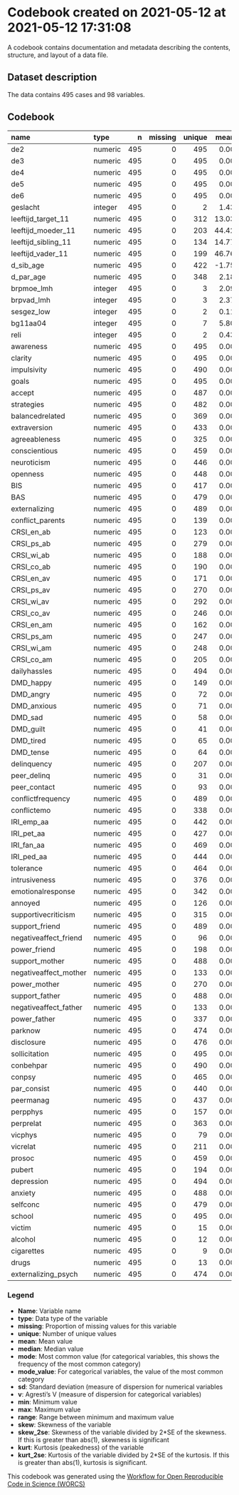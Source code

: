 Codebook created on 2021-05-12 at 2021-05-12 17:31:08
================

A codebook contains documentation and metadata describing the contents,
structure, and layout of a data file.

## Dataset description

The data contains 495 cases and 98 variables.

## Codebook

| name                   | type    |   n | missing | unique |  mean | median |  mode |   sd |    min |   max | range |  skew | skew\_2se |   kurt | kurt\_2se |
|:-----------------------|:--------|----:|--------:|-------:|------:|-------:|------:|-----:|-------:|------:|------:|------:|----------:|-------:|----------:|
| de2                    | numeric | 495 |       0 |    495 |  0.00 |  -0.12 | -0.12 | 0.36 |  -0.44 |  1.58 |  2.02 |  1.22 |      5.58 |   1.21 |      2.76 |
| de3                    | numeric | 495 |       0 |    495 |  0.00 |  -0.08 | -0.08 | 0.40 |  -0.48 |  1.50 |  1.98 |  1.25 |      5.70 |   1.46 |      3.34 |
| de4                    | numeric | 495 |       0 |    495 |  0.00 |  -0.10 | -0.10 | 0.41 |  -0.49 |  1.64 |  2.12 |  1.14 |      5.21 |   0.92 |      2.10 |
| de5                    | numeric | 495 |       0 |    495 |  0.00 |  -0.10 | -0.10 | 0.41 |  -0.50 |  1.52 |  2.02 |  1.11 |      5.08 |   0.78 |      1.79 |
| de6                    | numeric | 495 |       0 |    495 |  0.00 |  -0.10 | -0.10 | 0.42 |  -0.51 |  1.64 |  2.15 |  0.91 |      4.16 |   0.32 |      0.74 |
| geslacht               | integer | 495 |       0 |      2 |  1.43 |   1.00 |  1.00 | 0.50 |   1.00 |  2.00 |  1.00 |  0.27 |      1.24 |  -1.93 |     -4.40 |
| leeftijd\_target\_11   | numeric | 495 |       0 |    312 | 13.03 |  13.00 | 13.00 | 0.47 |  11.01 | 15.56 |  4.55 |  0.68 |      3.08 |   2.54 |      5.80 |
| leeftijd\_moeder\_11   | numeric | 495 |       0 |    203 | 44.42 |  44.58 | 44.58 | 4.45 |  30.83 | 64.16 | 33.33 |  0.20 |      0.92 |   0.56 |      1.28 |
| leeftijd\_sibling\_11  | numeric | 495 |       0 |    134 | 14.77 |  15.16 | 15.16 | 3.10 |   7.16 | 23.41 | 16.25 |  0.03 |      0.14 |  -0.25 |     -0.57 |
| leeftijd\_vader\_11    | numeric | 495 |       0 |    199 | 46.76 |  46.33 | 46.33 | 5.19 |  33.33 | 68.08 | 34.75 |  0.74 |      3.39 |   1.43 |      3.27 |
| d\_sib\_age            | numeric | 495 |       0 |    422 | -1.75 |  -2.20 | -2.20 | 3.04 | -10.11 |  6.14 | 16.25 |  0.04 |      0.18 |  -0.39 |     -0.88 |
| d\_par\_age            | numeric | 495 |       0 |    348 |  2.18 |   1.75 |  1.75 | 3.55 |  -9.42 | 21.17 | 30.59 |  0.82 |      3.75 |   3.86 |      8.80 |
| brpmoe\_lmh            | integer | 495 |       0 |      3 |  2.09 |   2.00 |  2.00 | 0.80 |   1.00 |  3.00 |  2.00 | -0.16 |     -0.71 |  -1.41 |     -3.22 |
| brpvad\_lmh            | integer | 495 |       0 |      3 |  2.37 |   3.00 |  3.00 | 0.73 |   1.00 |  3.00 |  2.00 | -0.71 |     -3.21 |  -0.84 |     -1.92 |
| sesgez\_low            | integer | 495 |       0 |      2 |  0.11 |   0.00 |  0.00 | 0.31 |   0.00 |  1.00 |  1.00 |  2.50 |     11.39 |   4.26 |      9.72 |
| bg11aa04               | integer | 495 |       0 |      7 |  5.80 |   8.00 |  8.00 | 2.89 |   1.00 |  8.00 |  7.00 | -0.68 |     -3.12 |  -1.38 |     -3.16 |
| reli                   | integer | 495 |       0 |      2 |  0.43 |   0.00 |  0.00 | 0.50 |   0.00 |  1.00 |  1.00 |  0.29 |      1.32 |  -1.92 |     -4.38 |
| awareness              | numeric | 495 |       0 |    495 |  0.00 |  -0.03 | -0.03 | 3.42 |  -9.79 |  8.40 | 18.19 | -0.10 |     -0.44 |  -0.26 |     -0.60 |
| clarity                | numeric | 495 |       0 |    495 |  0.00 |  -0.21 | -0.21 | 3.01 |  -5.52 | 10.60 | 16.12 |  0.61 |      2.80 |   0.13 |      0.29 |
| impulsivity            | numeric | 495 |       0 |    490 |  0.00 |   0.48 |  0.48 | 3.08 | -13.01 |  4.56 | 17.58 | -0.92 |     -4.21 |   0.66 |      1.51 |
| goals                  | numeric | 495 |       0 |    495 |  0.00 |  -0.13 | -0.13 | 3.51 |  -6.93 |  9.87 | 16.80 |  0.36 |      1.63 |  -0.42 |     -0.95 |
| accept                 | numeric | 495 |       0 |    487 |  0.00 |   0.66 |  0.66 | 3.59 | -12.98 |  4.76 | 17.74 | -0.96 |     -4.38 |   0.61 |      1.38 |
| strategies             | numeric | 495 |       0 |    482 |  0.00 |  -0.90 | -0.90 | 4.14 |  -4.80 | 16.60 | 21.41 |  1.10 |      5.01 |   0.90 |      2.05 |
| balancedrelated        | numeric | 495 |       0 |    369 |  0.00 |  -0.35 | -0.35 | 1.36 |  -5.01 |  2.79 |  7.80 |  0.24 |      1.09 |  -0.09 |     -0.20 |
| extraversion           | numeric | 495 |       0 |    433 |  0.00 |  -0.08 | -0.08 | 2.57 |  -4.65 |  9.05 | 13.70 |  0.39 |      1.76 |  -0.14 |     -0.33 |
| agreeableness          | numeric | 495 |       0 |    325 |  0.00 |  -0.26 | -0.26 | 1.89 |  -3.78 |  7.46 | 11.24 |  0.55 |      2.50 |   0.49 |      1.12 |
| conscientious          | numeric | 495 |       0 |    459 |  0.00 |  -0.16 | -0.16 | 2.74 |  -6.73 |  7.27 | 14.00 |  0.12 |      0.56 |  -0.39 |     -0.88 |
| neuroticism            | numeric | 495 |       0 |    446 |  0.00 |  -0.19 | -0.19 | 2.73 |  -6.24 |  8.28 | 14.52 |  0.38 |      1.74 |  -0.02 |     -0.04 |
| openness               | numeric | 495 |       0 |    448 |  0.00 |   0.18 |  0.18 | 2.37 |  -8.26 |  4.97 | 13.22 | -0.40 |     -1.82 |  -0.16 |     -0.37 |
| BIS                    | numeric | 495 |       0 |    417 |  0.00 |   0.07 |  0.07 | 1.31 |  -3.70 |  3.50 |  7.20 |  0.02 |      0.07 |  -0.22 |     -0.50 |
| BAS                    | numeric | 495 |       0 |    479 |  0.00 |  -0.03 | -0.03 | 1.44 |  -3.34 |  5.13 |  8.47 |  0.21 |      0.95 |   0.14 |      0.31 |
| externalizing          | numeric | 495 |       0 |    489 |  0.00 |  -0.34 | -0.34 | 1.96 |  -2.91 |  7.37 | 10.27 |  0.92 |      4.20 |   0.68 |      1.55 |
| conflict\_parents      | numeric | 495 |       0 |    139 |  0.00 |   0.42 |  0.42 | 1.41 |  -6.29 |  1.70 |  7.99 | -1.52 |     -6.94 |   2.55 |      5.82 |
| CRSI\_en\_ab           | numeric | 495 |       0 |    123 |  0.00 |   0.39 |  0.39 | 1.26 |  -6.65 |  1.01 |  7.66 | -1.60 |     -7.31 |   3.05 |      6.95 |
| CRSI\_ps\_ab           | numeric | 495 |       0 |    279 |  0.00 |  -0.14 | -0.14 | 1.89 |  -4.15 |  4.75 |  8.89 |  0.26 |      1.19 |  -0.27 |     -0.63 |
| CRSI\_wi\_ab           | numeric | 495 |       0 |    188 |  0.00 |  -0.15 | -0.15 | 1.36 |  -1.53 |  4.71 |  6.24 |  0.65 |      2.98 |  -0.37 |     -0.84 |
| CRSI\_co\_ab           | numeric | 495 |       0 |    190 |  0.00 |   0.13 |  0.13 | 1.24 |  -5.13 |  1.84 |  6.97 | -0.61 |     -2.80 |   0.41 |      0.93 |
| CRSI\_en\_av           | numeric | 495 |       0 |    171 |  0.00 |  -0.24 | -0.24 | 1.49 |  -1.68 |  6.19 |  7.86 |  0.96 |      4.39 |   0.69 |      1.56 |
| CRSI\_ps\_av           | numeric | 495 |       0 |    270 |  0.00 |   0.04 |  0.04 | 1.78 |  -4.28 |  4.35 |  8.64 | -0.11 |     -0.52 |  -0.52 |     -1.18 |
| CRSI\_wi\_av           | numeric | 495 |       0 |    292 |  0.00 |  -0.04 | -0.04 | 1.51 |  -5.01 |  2.74 |  7.75 | -0.21 |     -0.95 |  -0.59 |     -1.35 |
| CRSI\_co\_av           | numeric | 495 |       0 |    246 |  0.00 |  -0.09 | -0.09 | 1.31 |  -2.26 |  4.31 |  6.57 |  0.44 |      2.00 |  -0.14 |     -0.31 |
| CRSI\_en\_am           | numeric | 495 |       0 |    162 |  0.00 |  -0.32 | -0.32 | 1.45 |  -1.44 |  6.26 |  7.70 |  1.14 |      5.20 |   1.00 |      2.29 |
| CRSI\_ps\_am           | numeric | 495 |       0 |    247 |  0.00 |   0.07 |  0.07 | 1.72 |  -4.19 |  4.63 |  8.82 |  0.09 |      0.43 |  -0.40 |     -0.91 |
| CRSI\_wi\_am           | numeric | 495 |       0 |    248 |  0.00 |   0.01 |  0.01 | 1.54 |  -5.32 |  2.57 |  7.90 | -0.29 |     -1.31 |  -0.40 |     -0.91 |
| CRSI\_co\_am           | numeric | 495 |       0 |    205 |  0.00 |   0.01 |  0.01 | 1.25 |  -3.97 |  2.21 |  6.18 | -0.40 |     -1.84 |  -0.17 |     -0.39 |
| dailyhassles           | numeric | 495 |       0 |    494 |  0.00 |  -0.34 | -0.34 | 2.26 |  -4.30 | 11.23 | 15.53 |  0.74 |      3.35 |   0.76 |      1.74 |
| DMD\_happy             | numeric | 495 |       0 |    149 |  0.00 |   0.36 |  0.36 | 2.96 | -11.63 |  3.92 | 15.55 | -0.48 |     -2.17 |  -0.18 |     -0.41 |
| DMD\_angry             | numeric | 495 |       0 |     72 |  0.00 |  -1.64 | -1.64 | 2.53 |  -1.64 | 13.92 | 15.55 |  1.98 |      9.03 |   4.13 |      9.42 |
| DMD\_anxious           | numeric | 495 |       0 |     71 |  0.00 |  -1.49 | -1.49 | 2.45 |  -1.49 | 12.95 | 14.44 |  2.25 |     10.26 |   5.61 |     12.80 |
| DMD\_sad               | numeric | 495 |       0 |     58 |  0.00 |   1.25 |  1.25 | 2.50 | -12.66 |  1.25 | 13.91 | -2.72 |    -12.40 |   7.97 |     18.18 |
| DMD\_guilt             | numeric | 495 |       0 |     41 |  0.00 |  -1.03 | -1.03 | 1.92 |  -1.03 | 10.20 | 11.23 |  2.36 |     10.77 |   5.89 |     13.44 |
| DMD\_tired             | numeric | 495 |       0 |     65 |  0.00 |  -0.55 | -0.55 | 3.32 |  -3.58 |  8.98 | 12.55 |  0.75 |      3.39 |  -0.30 |     -0.68 |
| DMD\_tense             | numeric | 495 |       0 |     64 |  0.00 |  -1.54 | -1.54 | 2.84 |  -2.28 | 10.44 | 12.71 |  1.33 |      6.04 |   1.16 |      2.65 |
| delinquency            | numeric | 495 |       0 |    207 |  0.00 |  -0.54 | -0.54 | 1.55 |  -1.02 | 10.35 | 11.37 |  2.73 |     12.42 |  10.48 |     23.92 |
| peer\_delinq           | numeric | 495 |       0 |     31 |  0.00 |  -0.51 | -0.51 | 0.64 |  -0.51 |  2.74 |  3.25 |  1.16 |      5.28 |   1.01 |      2.30 |
| peer\_contact          | numeric | 495 |       0 |     93 |  0.00 |   0.05 |  0.05 | 0.95 |  -2.31 |  2.30 |  4.61 | -0.33 |     -1.48 |  -0.03 |     -0.08 |
| conflictfrequency      | numeric | 495 |       0 |    489 |  0.00 |   0.07 |  0.07 | 2.90 |  -5.63 |  8.46 | 14.09 |  0.06 |      0.29 |  -0.81 |     -1.85 |
| conflictemo            | numeric | 495 |       0 |    338 |  0.00 |  -0.05 | -0.05 | 1.79 |  -5.29 |  4.19 |  9.48 |  0.05 |      0.21 |  -0.33 |     -0.75 |
| IRI\_emp\_aa           | numeric | 495 |       0 |    442 |  0.00 |  -0.04 | -0.04 | 1.47 |  -6.06 |  3.98 | 10.04 | -0.09 |     -0.41 |   0.34 |      0.78 |
| IRI\_pet\_aa           | numeric | 495 |       0 |    427 |  0.00 |   0.05 |  0.05 | 1.52 |  -4.47 |  4.63 |  9.11 |  0.01 |      0.04 |   0.30 |      0.69 |
| IRI\_fan\_aa           | numeric | 495 |       0 |    469 |  0.00 |   0.00 |  0.00 | 1.69 |  -4.71 |  5.61 | 10.32 |  0.09 |      0.42 |   0.31 |      0.70 |
| IRI\_ped\_aa           | numeric | 495 |       0 |    444 |  0.00 |  -0.01 | -0.01 | 1.54 |  -4.82 |  4.99 |  9.81 |  0.14 |      0.66 |   0.31 |      0.71 |
| tolerance              | numeric | 495 |       0 |    464 |  0.00 |   0.12 |  0.12 | 1.72 |  -6.68 |  2.81 |  9.49 | -0.55 |     -2.52 |   0.14 |      0.32 |
| intrusiveness          | numeric | 495 |       0 |    376 |  0.00 |  -0.07 | -0.07 | 1.32 |  -2.88 |  4.29 |  7.16 |  0.32 |      1.45 |   0.01 |      0.03 |
| emotionalresponse      | numeric | 495 |       0 |    342 |  0.00 |   0.22 |  0.22 | 1.92 |  -3.71 |  2.97 |  6.68 | -0.06 |     -0.28 |  -1.37 |     -3.12 |
| annoyed                | numeric | 495 |       0 |    126 |  0.00 |  -0.12 | -0.12 | 1.18 |  -1.47 |  4.78 |  6.25 |  0.87 |      3.95 |   0.66 |      1.50 |
| supportivecriticism    | numeric | 495 |       0 |    315 |  0.00 |  -0.09 | -0.09 | 1.46 |  -6.09 |  2.28 |  8.38 | -0.35 |     -1.58 |   0.13 |      0.31 |
| support\_friend        | numeric | 495 |       0 |    489 |  0.00 |   0.10 |  0.10 | 2.21 |  -6.54 |  5.32 | 11.86 | -0.04 |     -0.19 |  -0.60 |     -1.36 |
| negativeaffect\_friend | numeric | 495 |       0 |     96 |  0.00 |  -0.43 | -0.43 | 1.12 |  -0.88 |  7.91 |  8.79 |  1.94 |      8.83 |   5.93 |     13.53 |
| power\_friend          | numeric | 495 |       0 |    198 |  0.00 |  -0.10 | -0.10 | 1.23 |  -2.54 |  4.79 |  7.33 |  0.41 |      1.88 |   0.40 |      0.90 |
| support\_mother        | numeric | 495 |       0 |    488 |  0.00 |   0.14 |  0.14 | 1.78 |  -5.94 |  4.48 | 10.42 | -0.26 |     -1.19 |  -0.12 |     -0.27 |
| negativeaffect\_mother | numeric | 495 |       0 |    133 |  0.00 |   0.03 |  0.03 | 1.42 |  -6.95 |  1.63 |  8.58 | -1.33 |     -6.05 |   2.84 |      6.48 |
| power\_mother          | numeric | 495 |       0 |    270 |  0.00 |   0.01 |  0.01 | 1.64 |  -4.86 |  4.89 |  9.75 |  0.24 |      1.08 |   0.02 |      0.05 |
| support\_father        | numeric | 495 |       0 |    488 |  0.00 |  -0.05 | -0.05 | 1.83 |  -4.55 |  5.85 | 10.40 |  0.32 |      1.47 |  -0.06 |     -0.15 |
| negativeaffect\_father | numeric | 495 |       0 |    133 |  0.00 |  -0.44 | -0.44 | 1.38 |  -1.32 |  8.33 |  9.65 |  1.64 |      7.48 |   4.15 |      9.48 |
| power\_father          | numeric | 495 |       0 |    337 |  0.00 |  -0.18 | -0.18 | 1.68 |  -4.77 |  4.60 |  9.37 |  0.13 |      0.59 |   0.06 |      0.13 |
| parknow                | numeric | 495 |       0 |    474 |  0.00 |  -0.26 | -0.26 | 2.78 |  -4.37 |  9.58 | 13.95 |  0.54 |      2.46 |  -0.06 |     -0.13 |
| disclosure             | numeric | 495 |       0 |    476 |  0.00 |   0.15 |  0.15 | 2.28 |  -6.04 |  4.23 | 10.26 | -0.30 |     -1.39 |  -0.48 |     -1.10 |
| sollicitation          | numeric | 495 |       0 |    495 |  0.00 |  -0.05 | -0.05 | 2.26 |  -5.74 |  7.11 | 12.85 |  0.20 |      0.90 |  -0.26 |     -0.60 |
| conbehpar              | numeric | 495 |       0 |    490 |  0.00 |   0.11 |  0.11 | 2.74 |  -7.60 |  5.53 | 13.13 | -0.23 |     -1.02 |  -0.46 |     -1.05 |
| conpsy                 | numeric | 495 |       0 |    465 |  0.00 |  -0.35 | -0.35 | 2.36 |  -3.37 |  9.60 | 12.97 |  0.65 |      2.95 |  -0.07 |     -0.16 |
| par\_consist           | numeric | 495 |       0 |    440 |  0.00 |  -0.25 | -0.25 | 1.82 |  -3.22 |  6.26 |  9.48 |  0.51 |      2.34 |  -0.20 |     -0.45 |
| peermanag              | numeric | 495 |       0 |    437 |  0.00 |   0.22 |  0.22 | 1.94 |  -3.27 |  5.12 |  8.40 | -0.15 |     -0.67 |  -0.99 |     -2.26 |
| perpphys               | numeric | 495 |       0 |    157 |  0.00 |  -0.91 | -0.91 | 2.12 |  -1.46 |  8.79 | 10.25 |  1.65 |      7.54 |   2.08 |      4.76 |
| perprelat              | numeric | 495 |       0 |    363 |  0.00 |  -0.62 | -0.62 | 2.76 |  -3.16 |  9.72 | 12.88 |  0.84 |      3.81 |  -0.06 |     -0.13 |
| vicphys                | numeric | 495 |       0 |     79 |  0.00 |  -0.74 | -0.74 | 1.66 |  -1.17 |  8.94 | 10.11 |  1.65 |      7.54 |   2.73 |      6.22 |
| vicrelat               | numeric | 495 |       0 |    211 |  0.00 |  -0.45 | -0.45 | 2.27 |  -2.41 |  9.58 | 11.98 |  1.06 |      4.85 |   0.86 |      1.95 |
| prosoc                 | numeric | 495 |       0 |    459 |  0.00 |  -0.33 | -0.33 | 3.09 |  -4.83 | 14.34 | 19.17 |  1.10 |      5.00 |   2.66 |      6.07 |
| pubert                 | numeric | 495 |       0 |    194 |  0.00 |   0.31 |  0.31 | 1.96 |  -5.29 |  2.72 |  8.02 | -0.60 |     -2.74 |  -0.47 |     -1.08 |
| depression             | numeric | 495 |       0 |    494 |  0.00 |  -0.65 | -0.65 | 2.42 |  -3.31 | 10.13 | 13.44 |  0.96 |      4.40 |   0.49 |      1.11 |
| anxiety                | numeric | 495 |       0 |    488 |  0.00 |   0.37 |  0.37 | 1.66 |  -6.57 |  2.39 |  8.96 | -0.98 |     -4.44 |   0.74 |      1.68 |
| selfconc               | numeric | 495 |       0 |    479 |  0.00 |  -0.08 | -0.08 | 2.47 |  -7.22 |  5.16 | 12.38 | -0.04 |     -0.18 |  -0.41 |     -0.93 |
| school                 | numeric | 495 |       0 |    495 |  0.00 |  -0.17 | -0.17 | 3.30 |  -6.78 | 12.23 | 19.01 |  0.47 |      2.15 |   0.60 |      1.36 |
| victim                 | numeric | 495 |       0 |     15 |  0.00 |  -0.30 | -0.30 | 0.45 |  -0.30 |  1.40 |  1.70 |  1.29 |      5.87 |   0.65 |      1.48 |
| alcohol                | numeric | 495 |       0 |     12 |  0.00 |   0.11 |  0.11 | 0.56 |  -0.57 |  2.94 |  3.51 |  1.13 |      5.13 |   2.25 |      5.14 |
| cigarettes             | numeric | 495 |       0 |      9 |  0.00 |  -0.51 | -0.51 | 1.34 |  -0.51 |  7.49 |  8.00 |  3.97 |     18.09 |  16.87 |     38.49 |
| drugs                  | numeric | 495 |       0 |     13 |  0.00 |  -0.10 | -0.10 | 1.03 |  -0.10 | 18.14 | 18.24 | 13.86 |     63.12 | 217.09 |    495.43 |
| externalizing\_psych   | numeric | 495 |       0 |    474 |  0.00 |  -0.21 | -0.21 | 1.42 |  -2.23 |  4.82 |  7.06 |  0.66 |      3.01 |   0.04 |      0.09 |

### Legend

-   **Name**: Variable name
-   **type**: Data type of the variable
-   **missing**: Proportion of missing values for this variable
-   **unique**: Number of unique values
-   **mean**: Mean value
-   **median**: Median value
-   **mode**: Most common value (for categorical variables, this shows
    the frequency of the most common category)
-   **mode\_value**: For categorical variables, the value of the most
    common category
-   **sd**: Standard deviation (measure of dispersion for numerical
    variables
-   **v**: Agresti’s V (measure of dispersion for categorical variables)
-   **min**: Minimum value
-   **max**: Maximum value
-   **range**: Range between minimum and maximum value
-   **skew**: Skewness of the variable
-   **skew\_2se**: Skewness of the variable divided by 2\*SE of the
    skewness. If this is greater than abs(1), skewness is significant
-   **kurt**: Kurtosis (peakedness) of the variable
-   **kurt\_2se**: Kurtosis of the variable divided by 2\*SE of the
    kurtosis. If this is greater than abs(1), kurtosis is significant.

This codebook was generated using the [Workflow for Open Reproducible
Code in Science (WORCS)](https://osf.io/zcvbs/)
